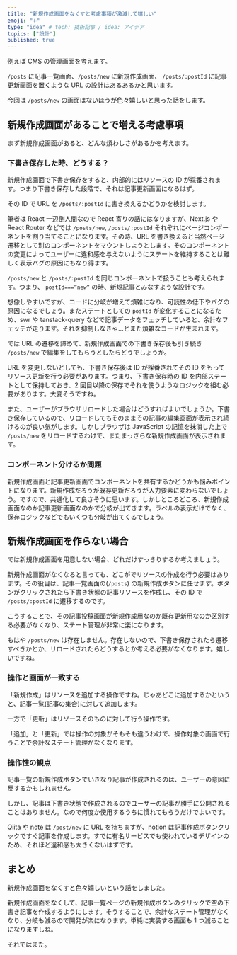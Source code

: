 ```yaml
---
title: "新規作成画面をなくすと考慮事項が激減して嬉しい"
emoji: "➕"
type: "idea" # tech: 技術記事 / idea: アイデア
topics: ["設計"]
published: true
---
```


例えば CMS の管理画面を考えます。

`/posts` に記事一覧画面、`/posts/new` に新規作成画面、 `/posts/:postId` に記事更新画面を置くような URL の設計はあるあるかと思います。

今回は `/posts/new` の画面はないほうが色々嬉しいと思った話をします。

## 新規作成画面があることで増える考慮事項

まず新規作成画面があると、どんな煩わしさがあるかを考えます。

### 下書き保存した時、どうする？

新規作成画面で下書き保存をすると、内部的にはリソースの ID が採番されます。つまり下書き保存した段階で、それは記事更新画面になるはず。

その ID で URL を `/posts/:postId` に書き換えるかどうかを検討します。

筆者は React 一辺倒人間なので React 寄りの話にはなりますが、Next.js や React Router などでは `/posts/new`, `/posts/:postId` それぞれにページコンポーネントを割り当てることになります。その時、URL を書き換えると当然ページ遷移として別のコンポーネントをマウントしようとします。そのコンポーネントの変更によってユーザーに違和感を与えないようにステートを維持することは難しく表示バグの原因にもなり得ます。

`/posts/new` と `/posts/:postId` を同じコンポーネントで扱うことも考えられます。つまり、 `postId===”new”` の時、新規記事とみなすような設計です。

想像しやすいですが、コードに分岐が増えて煩雑になり、可読性の低下やバグの原因になるでしょう。またステートとしての `postId` が変化することになるため、swr や tanstack-query などで記事データをフェッチしていると、余計なフェッチが走ります。それを抑制しなきゃ…とまた煩雑なコードが生まれます。

では URL の遷移を諦めて、新規作成画面での下書き保存後も引き続き `/posts/new` で編集をしてもらうとしたらどうでしょうか。

URL を変更しないとしても、下書き保存後は ID が採番されてその ID をもってリソース更新を行う必要があります。つまり、下書き保存時の ID を内部ステートとして保持しておき、2 回目以降の保存でそれを使うようなロジックを組む必要があります。大変そうですね。

また、ユーザーがブラウザリロードした場合はどうすればよいでしょうか。下書き保存しているので、リロードしてもそのままその記事の編集画面が表示され続けるのが良い気がします。しかしブラウザは JavaScript の記憶を抹消した上で `/posts/new` をリロードするわけで、またまっさらな新規作成画面が表示されます。

### コンポーネント分けるか問題

新規作成画面と記事更新画面でコンポーネントを共有するかどうかも悩みポイントになります。新規作成だろうが既存更新だろうが入力要素に変わらないでしょう。ですので、共通化して良さそうに思います。しかしところどころ、新規作成画面なのか記事更新画面なのかで分岐が出てきます。ラベルの表示だけでなく、保存ロジックなどでもいくつも分岐が出てくるでしょう。

## 新規作成画面を作らない場合

では新規作成画面を用意しない場合、どれだけすっきりするか考えましょう。

新規作成画面がなくなると言っても、どこがでリソースの作成を行う必要はあります。その役目は、記事一覧画面の(`/posts`) の新規作成ボタンに任せます。ボタンがクリックされたら下書き状態の記事リソースを作成し、その ID で `/posts/:postId` に遷移するのです。

こうすることで、その記事投稿画面が新規作成用なのか既存更新用なのか区別する必要がなくなり、ステート管理が非常に楽になります。

もはや `/posts/new` は存在しません。存在しないので、下書き保存されたら遷移すべきかとか、リロードされたらどうするとか考える必要がなくなります。嬉しいですね。

### 操作と画面が一致する

「新規作成」はリソースを追加する操作ですね。じゃあどこに追加するかというと、記事一覧(記事の集合)に対して追加します。

一方で「更新」はリソースそのものに対して行う操作です。

「追加」と「更新」では操作の対象がそもそも違うわけで、操作対象の画面で行うことで余計なステート管理がなくなります。

### 操作性の観点

記事一覧の新規作成ボタンでいきなり記事が作成されるのは、ユーザーの意図に反するかもしれません。

しかし、記事は下書き状態で作成されるのでユーザーの記事が勝手に公開されることはありません。なので何度か使用するうちに慣れてもらうだけでよいです。

Qiita や note は `/post/new` に URL を持ちますが、notion は記事作成ボタンクリックですぐ記事を作成します。すでに有名サービスでも使われているデザインのため、それほど違和感も大きくないはずです。

## まとめ

新規作成画面をなくすと色々嬉しいという話をしました。

新規作成画面をなくして、記事一覧ページの新規作成ボタンのクリックで空の下書き記事を作成するようにします。そうすることで、余計なステート管理がなくなり、分岐も減るので開発が楽になります。単純に実装する画面も 1 つ減ることになりますしね。

それではまた。
